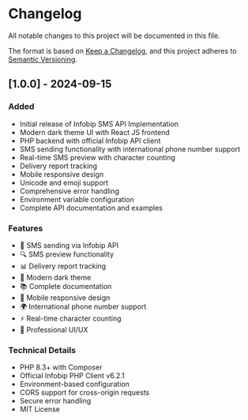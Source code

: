 # Changelog

All notable changes to this project will be documented in this file.

The format is based on [Keep a Changelog](https://keepachangelog.com/en/1.0.0/),
and this project adheres to [Semantic Versioning](https://semver.org/spec/v2.0.0.html).

## [1.0.0] - 2024-09-15

### Added

- Initial release of Infobip SMS API Implementation
- Modern dark theme UI with React JS frontend
- PHP backend with official Infobip API client
- SMS sending functionality with international phone number support
- Real-time SMS preview with character counting
- Delivery report tracking
- Mobile responsive design
- Unicode and emoji support
- Comprehensive error handling
- Environment variable configuration
- Complete API documentation and examples

### Features

- 📱 SMS sending via Infobip API
- 🔍 SMS preview functionality
- 📊 Delivery report tracking
- 🌙 Modern dark theme
- 📚 Complete documentation
- 📱 Mobile responsive design
- 🌍 International phone number support
- ⚡ Real-time character counting
- 🎨 Professional UI/UX

### Technical Details

- PHP 8.3+ with Composer
- Official Infobip PHP Client v6.2.1
- Environment-based configuration
- CORS support for cross-origin requests
- Secure error handling
- MIT License
